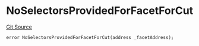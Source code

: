 # NoSelectorsProvidedForFacetForCut
[Git Source](https://github.com/thrackle-io/rules-protocol/blob/ca661487b49e5b916c4fa8811d6bdafbe530a6c8/src/economic/ruleProcessor/application/ApplicationRuleProcessorDiamondLib.sol)


```solidity
error NoSelectorsProvidedForFacetForCut(address _facetAddress);
```

